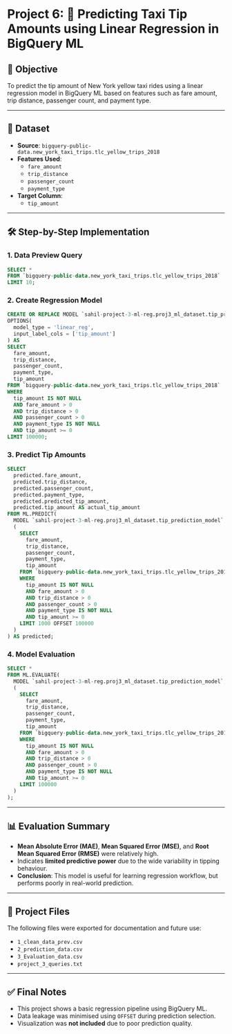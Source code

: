 
# Project 6: 🚕 Predicting Taxi Tip Amounts using Linear Regression in BigQuery ML

## 📌 Objective
To predict the tip amount of New York yellow taxi rides using a linear regression model in BigQuery ML based on features such as fare amount, trip distance, passenger count, and payment type.

---

## 🧠 Dataset
- **Source**: `bigquery-public-data.new_york_taxi_trips.tlc_yellow_trips_2018`
- **Features Used**:
  - `fare_amount`
  - `trip_distance`
  - `passenger_count`
  - `payment_type`
- **Target Column**:
  - `tip_amount`

---

## 🛠️ Step-by-Step Implementation

### 1. Data Preview Query
```sql
SELECT *
FROM `bigquery-public-data.new_york_taxi_trips.tlc_yellow_trips_2018`
LIMIT 10;
```

### 2. Create Regression Model
```sql
CREATE OR REPLACE MODEL `sahil-project-3-ml-reg.proj3_ml_dataset.tip_prediction_model`
OPTIONS(
  model_type = 'linear_reg',
  input_label_cols = ['tip_amount']
) AS
SELECT
  fare_amount,
  trip_distance,
  passenger_count,
  payment_type,
  tip_amount
FROM `bigquery-public-data.new_york_taxi_trips.tlc_yellow_trips_2018`
WHERE 
  tip_amount IS NOT NULL
  AND fare_amount > 0
  AND trip_distance > 0
  AND passenger_count > 0
  AND payment_type IS NOT NULL
  AND tip_amount >= 0
LIMIT 100000;
```

### 3. Predict Tip Amounts
```sql
SELECT
  predicted.fare_amount,
  predicted.trip_distance,
  predicted.passenger_count,
  predicted.payment_type,
  predicted.predicted_tip_amount,
  predicted.tip_amount AS actual_tip_amount
FROM ML.PREDICT(
  MODEL `sahil-project-3-ml-reg.proj3_ml_dataset.tip_prediction_model`,
  (
    SELECT
      fare_amount,
      trip_distance,
      passenger_count,
      payment_type,
      tip_amount
    FROM `bigquery-public-data.new_york_taxi_trips.tlc_yellow_trips_2018`
    WHERE 
      tip_amount IS NOT NULL
      AND fare_amount > 0
      AND trip_distance > 0
      AND passenger_count > 0
      AND payment_type IS NOT NULL
      AND tip_amount >= 0
    LIMIT 1000 OFFSET 100000
  )
) AS predicted;
```

### 4. Model Evaluation
```sql
SELECT *
FROM ML.EVALUATE(
  MODEL `sahil-project-3-ml-reg.proj3_ml_dataset.tip_prediction_model`,
  (
    SELECT
      fare_amount,
      trip_distance,
      passenger_count,
      payment_type,
      tip_amount
    FROM `bigquery-public-data.new_york_taxi_trips.tlc_yellow_trips_2018`
    WHERE 
      tip_amount IS NOT NULL
      AND fare_amount > 0
      AND trip_distance > 0
      AND passenger_count > 0
      AND payment_type IS NOT NULL
      AND tip_amount >= 0
    LIMIT 100000
  )
);
```

---

## 📊 Evaluation Summary
- **Mean Absolute Error (MAE)**, **Mean Squared Error (MSE)**, and **Root Mean Squared Error (RMSE)** were relatively high.
- Indicates **limited predictive power** due to the wide variability in tipping behaviour.
- **Conclusion**: This model is useful for learning regression workflow, but performs poorly in real-world prediction.

---

## 📂 Project Files
The following files were exported for documentation and future use:
- `1_clean_data_prev.csv`
- `2_prediction_data.csv`
- `3_Evaluation_data.csv`
- `project_3_queries.txt`

---

## ✅ Final Notes
- This project shows a basic regression pipeline using BigQuery ML.
- Data leakage was minimised using `OFFSET` during prediction selection.
- Visualization was **not included** due to poor prediction quality.
